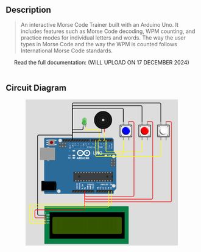 ## Description
> An interactive Morse Code Trainer built with an Arduino Uno. It includes features such as Morse Code decoding, WPM counting, and practice modes for individual letters and words. The way the user types in Morse Code and the way the WPM is counted follows International Morse Code standards.

<div align="center">  
Read the full documentation:
(WILL UPLOAD ON 17 DECEMBER 2024)
</div>
<br/>

## Circuit Diagram
<div align="center"><img src="morsediagram.PNG" alt="Circuit Diagram" width="400"/></div>
<br/>
